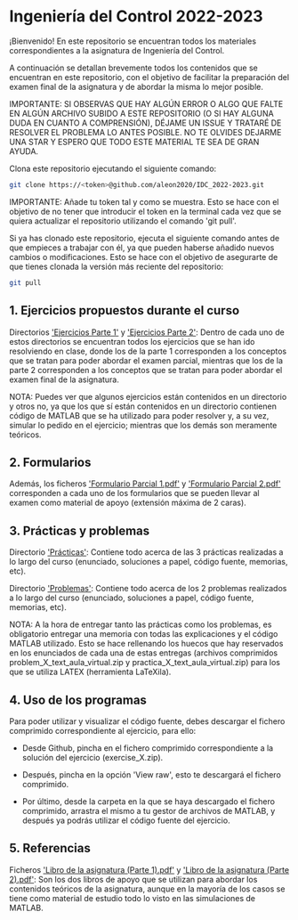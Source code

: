 # Ingeniería del Control 2022-2023

¡Bienvenido! En este repositorio se encuentran todos los materiales correspondientes a la asignatura de Ingeniería del Control.

A continuación se detallan brevemente todos los contenidos que se encuentran en este repositorio, con el objetivo de facilitar la preparación del examen final de la asignatura y de abordar la misma lo mejor posible.

IMPORTANTE: SI OBSERVAS QUE HAY ALGÚN ERROR O ALGO QUE FALTE EN ALGÚN ARCHIVO SUBIDO A ESTE REPOSITORIO (O SI HAY ALGUNA DUDA EN CUANTO A COMPRENSIÓN), DÉJAME UN ISSUE Y TRATARÉ DE RESOLVER EL PROBLEMA LO ANTES POSIBLE. NO TE OLVIDES DEJARME UNA STAR Y ESPERO QUE TODO ESTE MATERIAL TE SEA DE GRAN AYUDA.

Clona este repositorio ejecutando el siguiente comando:

```sh
git clone https://<token>@github.com/aleon2020/IDC_2022-2023.git
```

IMPORTANTE: Añade tu token tal y como se muestra. Esto se hace con el objetivo de no tener que introducir el token en la terminal cada vez que se quiera actualizar el repositorio utilizando el comando 'git pull'.

Si ya has clonado este repositorio, ejecuta el siguiente comando antes de que empieces a trabajar con él, ya que pueden haberse añadido nuevos cambios o modificaciones. Esto se hace con el objetivo de asegurarte de que tienes clonada la versión más reciente del repositorio:

```sh
git pull
```

## 1. Ejercicios propuestos durante el curso

Directorios ['Ejercicios Parte 1'](https://github.com/aleon2020/IDC_2022-2023/tree/main/Ejercicios%20Parte%201) y ['Ejercicios Parte 2'](https://github.com/aleon2020/IDC_2022-2023/tree/main/Ejercicios%20Parte%202): Dentro de cada uno de estos directorios se encuentran todos los ejercicios que se han ido resolviendo en clase, donde los de la parte 1 corresponden a los conceptos que se tratan para poder abordar el examen parcial, mientras que los de la parte 2 corresponden a los conceptos que se tratan para poder abordar el examen final de la asignatura.

NOTA: Puedes ver que algunos ejercicios están contenidos en un directorio y otros no, ya que los que sí están contenidos en un directorio contienen código de MATLAB que se ha utilizado para poder resolver y, a su vez, simular lo pedido en el ejercicio; mientras que los demás son meramente teóricos.

## 2. Formularios

Además, los ficheros ['Formulario Parcial 1.pdf'](https://github.com/aleon2020/IDC_2022-2023/blob/main/Formulario%20Parcial%201.pdf) y ['Formulario Parcial 2.pdf'](https://github.com/aleon2020/IDC_2022-2023/blob/main/Formulario%20Parcial%202.pdf) corresponden a cada uno de los formularios que se pueden llevar al examen como material de apoyo (extensión máxima de 2 caras).

## 3. Prácticas y problemas

Directorio ['Prácticas'](https://github.com/aleon2020/IDC_2022-2023/tree/main/Pr%C3%A1cticas): Contiene todo acerca de las 3 prácticas realizadas a lo largo del curso (enunciado, soluciones a papel, código fuente, memorias, etc).

Directorio ['Problemas'](https://github.com/aleon2020/IDC_2022-2023/tree/main/Problemas): Contiene todo acerca de los 2 problemas realizados a lo largo del curso (enunciado, soluciones a papel, código fuente, memorias, etc).

NOTA: A la hora de entregar tanto las prácticas como los problemas, es obligatorio entregar una memoria con todas las explicaciones y el código MATLAB utilizado. Esto se hace rellenando los huecos que hay reservados en los enunciados de cada una de estas entregas (archivos comprimidos problem_X_text_aula_virtual.zip y practica_X_text_aula_virtual.zip) para los que se utiliza LATEX (herramienta LaTeXila).

## 4. Uso de los programas

Para poder utilizar y visualizar el código fuente, debes descargar el fichero comprimido correspondiente al ejercicio, para ello:

- Desde Github, pincha en el fichero comprimido correspondiente a la solución del ejercicio (exercise_X.zip).

- Después, pincha en la opción 'View raw', esto te descargará el fichero comprimido.

- Por último, desde la carpeta en la que se haya descargado el fichero comprimido, arrastra el mismo a tu gestor de archivos de MATLAB, y después ya podrás utilizar el código fuente del ejercicio.

## 5. Referencias

Ficheros ['Libro de la asignatura (Parte 1).pdf'](https://github.com/aleon2020/IDC_2022-2023/blob/main/Libro%20de%20la%20asignatura%20(Parte%201).pdf) y ['Libro de la asignatura (Parte 2).pdf'](https://github.com/aleon2020/IDC_2022-2023/blob/main/Libro%20de%20la%20asignatura%20(Parte%202).pdf): Son los dos libros de apoyo que se utilizan para abordar los contenidos teóricos de la asignatura, aunque en la mayoría de los casos se tiene como material de estudio todo lo visto en las simulaciones de MATLAB.
